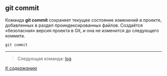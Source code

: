 ## git commit

Команда **git commit** сохраняет текущее состояние изменений в проекте, добавленных в раздел проиндексированных файлов. Создаётся «безопасная» версия проекта в Git, и она не изменится до следующего коммита. 

```bash= 
git commit
```



---

> Следующая команда: [log](log.md)

*[К содержанию](readme.md)*